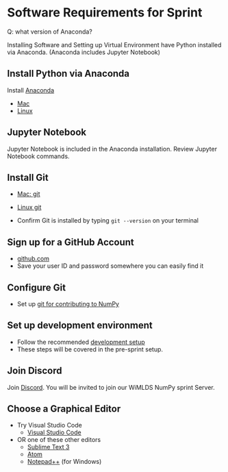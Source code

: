 # Software Requirements for Sprint

Q:  what version of Anaconda?

Installing Software and Setting up Virtual Environment
have Python installed via Anaconda. (Anaconda includes Jupyter Notebook)


## Install Python via Anaconda
Install [Anaconda](https://docs.anaconda.com/anaconda/install/)
- [Mac](https://docs.anaconda.com/anaconda/install/mac-os/)
- [Linux](https://docs.anaconda.com/anaconda/install/linux/)

## Jupyter Notebook
Jupyter Notebook is included in the Anaconda installation.  Review Jupyter Notebook commands.

## Install Git
- [Mac: git](https://www.atlassian.com/git/tutorials/install-git#mac-os-x)
- [Linux git](https://www.atlassian.com/git/tutorials/install-git#linux)
  
- Confirm Git is installed by typing `git --version` on your terminal

## Sign up for a GitHub Account
- [github.com](https://github.com/)
- Save your user ID and password somewhere you can easily find it

## Configure Git
- Set up [git for contributing to NumPy](https://numpy.org/devdocs/dev/gitwash/development_setup.html)

## Set up development environment
- Follow the recommended [development setup](https://numpy.org/devdocs/dev/development_environment.html#development-environment)
- These steps will be covered in the pre-sprint setup.

## Join Discord
Join [Discord](https://discord.com/).  You will be invited to join our WiMLDS NumPy sprint Server.
  
## Choose a Graphical Editor
- Try Visual Studio Code
	* [Visual Studio Code](https://visualstudio.microsoft.com/downloads/)
- OR one of these other editors
	* [Sublime Text 3](https://www.sublimetext.com/)
 	* [Atom](https://atom.io/)
 	* [Notepad++](https://notepad-plus-plus.org/) (for Windows)
  
 
